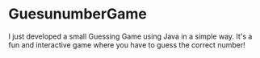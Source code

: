 # GuesunumberGame
 I just developed a small Guessing Game using Java in a simple way. It's a fun and interactive game where you have to guess the correct number!
